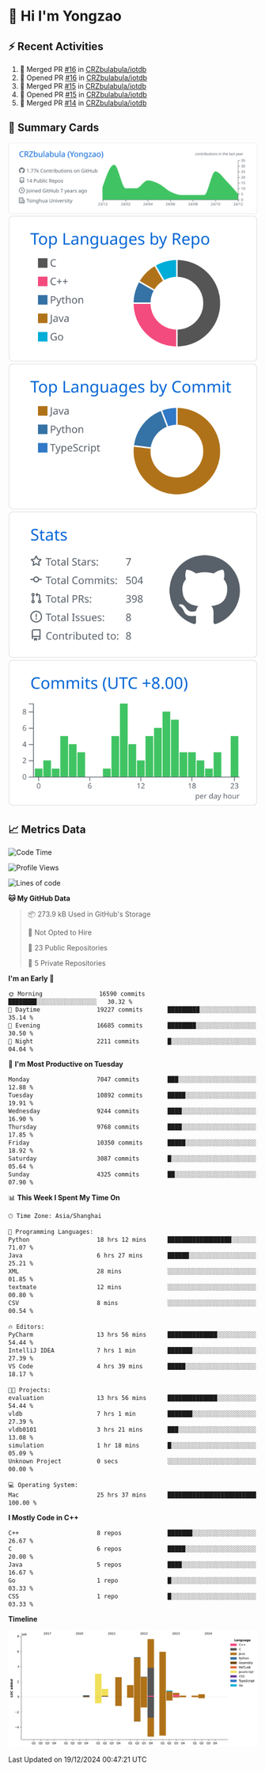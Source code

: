 # 👋 Hi I'm Yongzao

## ⚡ Recent Activities
<!--START_SECTION:activity-->
1. 🎉 Merged PR [#16](https://github.com/CRZbulabula/iotdb/pull/16) in [CRZbulabula/iotdb](https://github.com/CRZbulabula/iotdb)
2. 💪 Opened PR [#16](https://github.com/CRZbulabula/iotdb/pull/16) in [CRZbulabula/iotdb](https://github.com/CRZbulabula/iotdb)
3. 🎉 Merged PR [#15](https://github.com/CRZbulabula/iotdb/pull/15) in [CRZbulabula/iotdb](https://github.com/CRZbulabula/iotdb)
4. 💪 Opened PR [#15](https://github.com/CRZbulabula/iotdb/pull/15) in [CRZbulabula/iotdb](https://github.com/CRZbulabula/iotdb)
5. 🎉 Merged PR [#14](https://github.com/CRZbulabula/iotdb/pull/14) in [CRZbulabula/iotdb](https://github.com/CRZbulabula/iotdb)
<!--END_SECTION:activity-->

## 🎑 Summary Cards

[![](https://raw.githubusercontent.com/CRZbulabula/CRZbulabula/main/profile-summary-card-output/github/0-profile-details.svg)](https://github.com/vn7n24fzkq/github-profile-summary-cards)
[![](https://raw.githubusercontent.com/CRZbulabula/CRZbulabula/main/profile-summary-card-output/github/1-repos-per-language.svg)](https://github.com/vn7n24fzkq/github-profile-summary-cards) [![](https://raw.githubusercontent.com/CRZbulabula/CRZbulabula/main/profile-summary-card-output/github/2-most-commit-language.svg)](https://github.com/vn7n24fzkq/github-profile-summary-cards)
[![](https://raw.githubusercontent.com/CRZbulabula/CRZbulabula/main/profile-summary-card-output/github/3-stats.svg)](https://github.com/vn7n24fzkq/github-profile-summary-cards) [![](https://raw.githubusercontent.com/CRZbulabula/CRZbulabula/main/profile-summary-card-output/github/4-productive-time.svg)](https://github.com/vn7n24fzkq/github-profile-summary-cards)

## 📈 Metrics Data

<!--START_SECTION:waka-->
![Code Time](http://img.shields.io/badge/Code%20Time-780%20hrs%2022%20mins-blue)

![Profile Views](http://img.shields.io/badge/Profile%20Views-3-blue)

![Lines of code](https://img.shields.io/badge/From%20Hello%20World%20I%27ve%20Written-31.7%20million%20lines%20of%20code-blue)

**🐱 My GitHub Data** 

> 📦 273.9 kB Used in GitHub's Storage 
 > 
> 🚫 Not Opted to Hire
 > 
> 📜 23 Public Repositories 
 > 
> 🔑 5 Private Repositories 
 > 
**I'm an Early 🐤** 

```text
🌞 Morning                16590 commits       ████████░░░░░░░░░░░░░░░░░   30.32 % 
🌆 Daytime                19227 commits       █████████░░░░░░░░░░░░░░░░   35.14 % 
🌃 Evening                16685 commits       ████████░░░░░░░░░░░░░░░░░   30.50 % 
🌙 Night                  2211 commits        █░░░░░░░░░░░░░░░░░░░░░░░░   04.04 % 
```
📅 **I'm Most Productive on Tuesday** 

```text
Monday                   7047 commits        ███░░░░░░░░░░░░░░░░░░░░░░   12.88 % 
Tuesday                  10892 commits       █████░░░░░░░░░░░░░░░░░░░░   19.91 % 
Wednesday                9244 commits        ████░░░░░░░░░░░░░░░░░░░░░   16.90 % 
Thursday                 9768 commits        ████░░░░░░░░░░░░░░░░░░░░░   17.85 % 
Friday                   10350 commits       █████░░░░░░░░░░░░░░░░░░░░   18.92 % 
Saturday                 3087 commits        █░░░░░░░░░░░░░░░░░░░░░░░░   05.64 % 
Sunday                   4325 commits        ██░░░░░░░░░░░░░░░░░░░░░░░   07.90 % 
```


📊 **This Week I Spent My Time On** 

```text
🕑︎ Time Zone: Asia/Shanghai

💬 Programming Languages: 
Python                   18 hrs 12 mins      ██████████████████░░░░░░░   71.07 % 
Java                     6 hrs 27 mins       ██████░░░░░░░░░░░░░░░░░░░   25.21 % 
XML                      28 mins             ░░░░░░░░░░░░░░░░░░░░░░░░░   01.85 % 
textmate                 12 mins             ░░░░░░░░░░░░░░░░░░░░░░░░░   00.80 % 
CSV                      8 mins              ░░░░░░░░░░░░░░░░░░░░░░░░░   00.54 % 

🔥 Editors: 
PyCharm                  13 hrs 56 mins      ██████████████░░░░░░░░░░░   54.44 % 
IntelliJ IDEA            7 hrs 1 min         ███████░░░░░░░░░░░░░░░░░░   27.39 % 
VS Code                  4 hrs 39 mins       █████░░░░░░░░░░░░░░░░░░░░   18.17 % 

🐱‍💻 Projects: 
evaluation               13 hrs 56 mins      ██████████████░░░░░░░░░░░   54.44 % 
vldb                     7 hrs 1 min         ███████░░░░░░░░░░░░░░░░░░   27.39 % 
vldb0101                 3 hrs 21 mins       ███░░░░░░░░░░░░░░░░░░░░░░   13.08 % 
simulation               1 hr 18 mins        █░░░░░░░░░░░░░░░░░░░░░░░░   05.09 % 
Unknown Project          0 secs              ░░░░░░░░░░░░░░░░░░░░░░░░░   00.00 % 

💻 Operating System: 
Mac                      25 hrs 37 mins      █████████████████████████   100.00 % 
```

**I Mostly Code in C++** 

```text
C++                      8 repos             ███████░░░░░░░░░░░░░░░░░░   26.67 % 
C                        6 repos             █████░░░░░░░░░░░░░░░░░░░░   20.00 % 
Java                     5 repos             ████░░░░░░░░░░░░░░░░░░░░░   16.67 % 
Go                       1 repo              █░░░░░░░░░░░░░░░░░░░░░░░░   03.33 % 
CSS                      1 repo              █░░░░░░░░░░░░░░░░░░░░░░░░   03.33 % 
```



**Timeline**

![Lines of Code chart](https://raw.githubusercontent.com/CRZbulabula/CRZbulabula/main/assets/bar_graph.png)


 Last Updated on 19/12/2024 00:47:21 UTC
<!--END_SECTION:waka-->

